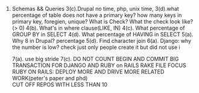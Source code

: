 1. Schemas && Queries
	3(c).Drupal no time, php, unix time,
	3(d).what percentage of table does not have a primary key?
	     how many keys in primary key, foregien, unique?
	     What is Check? What the check look like?(> 0)
	4(b). What's in where clause(LIKE, IN)
	4(c). What percentage of GROUP BY in SELECT
	4(d). What percentage of HAVING in SELECT
	5(a). Why 8 in Drupal? percentage
	5(d). Find character join
	6(a). Django: why the number is low? check just only people create it but did not use i

	7(a). use big stride
	7(c). DO NOT COUNT BEGIN AND COMMIT
	      BIG TRANSACTION FOR DJANGO AND RUBY on RAILS RAKE FILE
	FOCUS RUBY ON RAILS: DEPLOY MORE AND DRIVE MORE
	RELATED WORK(peter's paper and phd)    
	CUT OFF REPOS WITH LESS THAN 10  